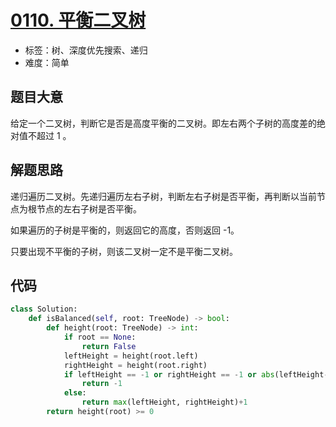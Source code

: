 # [0110. 平衡二叉树](https://leetcode.cn/problems/balanced-binary-tree/)

- 标签：树、深度优先搜索、递归
- 难度：简单

## 题目大意

给定一个二叉树，判断它是否是高度平衡的二叉树。即左右两个子树的高度差的绝对值不超过 1 。

## 解题思路

递归遍历二叉树。先递归遍历左右子树，判断左右子树是否平衡，再判断以当前节点为根节点的左右子树是否平衡。

如果遍历的子树是平衡的，则返回它的高度，否则返回 -1。

只要出现不平衡的子树，则该二叉树一定不是平衡二叉树。

## 代码

```Python
class Solution:
    def isBalanced(self, root: TreeNode) -> bool:
        def height(root: TreeNode) -> int:
            if root == None:
                return False
            leftHeight = height(root.left)
            rightHeight = height(root.right)
            if leftHeight == -1 or rightHeight == -1 or abs(leftHeight-rightHeight) > 1:
                return -1
            else:
                return max(leftHeight, rightHeight)+1
        return height(root) >= 0
```

